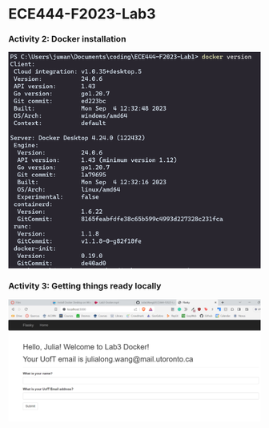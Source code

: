 # ECE444-F2023-Lab3

### Activity 2: Docker installation
![Alt text](image-3.png)

### Activity 3: Getting things ready locally
![Alt text](image-8.png)
